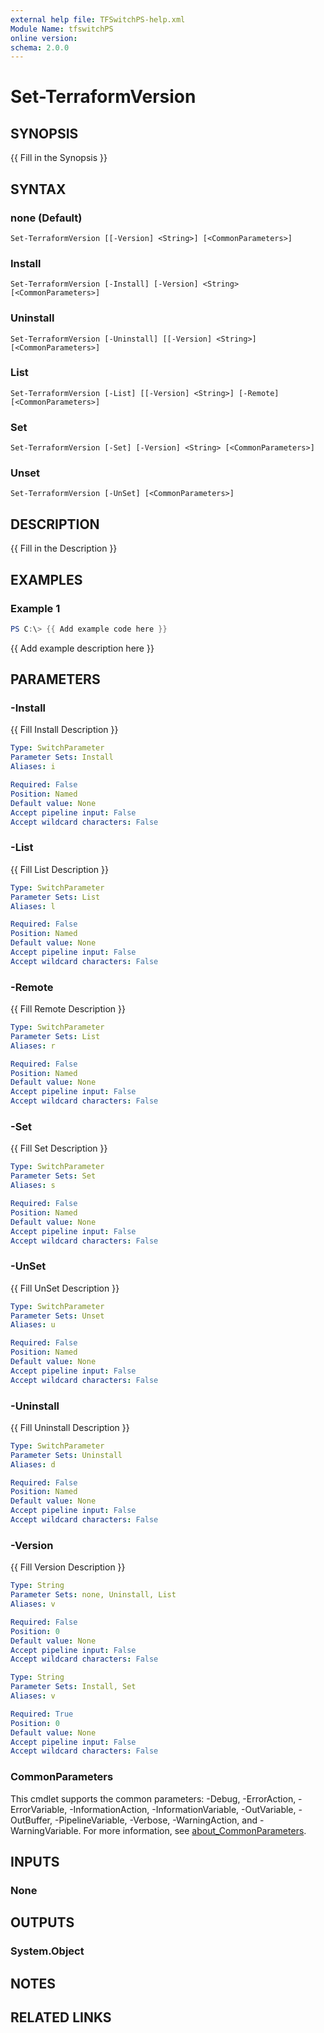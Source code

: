 ```yaml
---
external help file: TFSwitchPS-help.xml
Module Name: tfswitchPS
online version:
schema: 2.0.0
---
```


# Set-TerraformVersion

## SYNOPSIS
{{ Fill in the Synopsis }}

## SYNTAX

### none (Default)
```
Set-TerraformVersion [[-Version] <String>] [<CommonParameters>]
```

### Install
```
Set-TerraformVersion [-Install] [-Version] <String> [<CommonParameters>]
```

### Uninstall
```
Set-TerraformVersion [-Uninstall] [[-Version] <String>] [<CommonParameters>]
```

### List
```
Set-TerraformVersion [-List] [[-Version] <String>] [-Remote] [<CommonParameters>]
```

### Set
```
Set-TerraformVersion [-Set] [-Version] <String> [<CommonParameters>]
```

### Unset
```
Set-TerraformVersion [-UnSet] [<CommonParameters>]
```

## DESCRIPTION
{{ Fill in the Description }}

## EXAMPLES

### Example 1
```powershell
PS C:\> {{ Add example code here }}
```

{{ Add example description here }}

## PARAMETERS

### -Install
{{ Fill Install Description }}

```yaml
Type: SwitchParameter
Parameter Sets: Install
Aliases: i

Required: False
Position: Named
Default value: None
Accept pipeline input: False
Accept wildcard characters: False
```

### -List
{{ Fill List Description }}

```yaml
Type: SwitchParameter
Parameter Sets: List
Aliases: l

Required: False
Position: Named
Default value: None
Accept pipeline input: False
Accept wildcard characters: False
```

### -Remote
{{ Fill Remote Description }}

```yaml
Type: SwitchParameter
Parameter Sets: List
Aliases: r

Required: False
Position: Named
Default value: None
Accept pipeline input: False
Accept wildcard characters: False
```

### -Set
{{ Fill Set Description }}

```yaml
Type: SwitchParameter
Parameter Sets: Set
Aliases: s

Required: False
Position: Named
Default value: None
Accept pipeline input: False
Accept wildcard characters: False
```

### -UnSet
{{ Fill UnSet Description }}

```yaml
Type: SwitchParameter
Parameter Sets: Unset
Aliases: u

Required: False
Position: Named
Default value: None
Accept pipeline input: False
Accept wildcard characters: False
```

### -Uninstall
{{ Fill Uninstall Description }}

```yaml
Type: SwitchParameter
Parameter Sets: Uninstall
Aliases: d

Required: False
Position: Named
Default value: None
Accept pipeline input: False
Accept wildcard characters: False
```

### -Version
{{ Fill Version Description }}

```yaml
Type: String
Parameter Sets: none, Uninstall, List
Aliases: v

Required: False
Position: 0
Default value: None
Accept pipeline input: False
Accept wildcard characters: False
```

```yaml
Type: String
Parameter Sets: Install, Set
Aliases: v

Required: True
Position: 0
Default value: None
Accept pipeline input: False
Accept wildcard characters: False
```

### CommonParameters
This cmdlet supports the common parameters: -Debug, -ErrorAction, -ErrorVariable, -InformationAction, -InformationVariable, -OutVariable, -OutBuffer, -PipelineVariable, -Verbose, -WarningAction, and -WarningVariable. For more information, see [about_CommonParameters](http://go.microsoft.com/fwlink/?LinkID=113216).

## INPUTS

### None

## OUTPUTS

### System.Object
## NOTES

## RELATED LINKS
